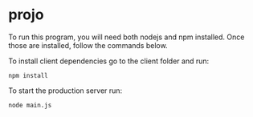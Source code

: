 # projo

To run this program, you will need both nodejs and npm installed. Once those are installed, follow the commands below.

To install client dependencies go to the client folder and run:
   
    npm install
To start the production server run:

    node main.js
